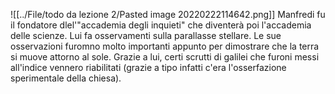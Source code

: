 ![[../File/todo da lezione 2/Pasted image 20220222114642.png]]
Manfredi fu il fondatore dlel'"accademia degli inquieti" che diventerà poi l'accademia delle scienze. Lui fa osservamenti sulla parallasse stellare. Le sue osservazioni furomno molto importanti appunto per dimostrare che la terra si muove attorno al sole. Grazie a lui, certi scrutti di galilei che furoni messi all'indice vennero riabilitati (grazie a tipo infatti c'era l'osserfazione sperimentale della chiesa).
